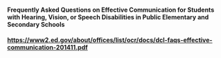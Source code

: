 #### Frequently Asked Questions on Effective Communication for Students with Hearing, Vision, or Speech Disabilities in Public Elementary and Secondary Schools
#### https://www2.ed.gov/about/offices/list/ocr/docs/dcl-faqs-effective-communication-201411.pdf
